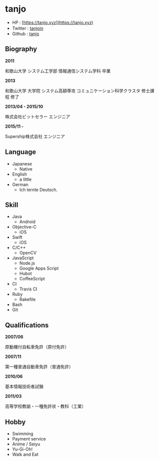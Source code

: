 # tanjo

- HP : [https://tanjo.xyz](https://tanjo.xyz)
- Twitter : [tanjoin](https://twitter.com/tanjoin)　
- Github : [tanjo](https://github.com/tanjo)

## Biography

**2011**

和歌山大学 システム工学部 情報通信システム学科 卒業

**2013**

和歌山大学 大学院 システム高額専攻 コミュニケーション科学クラスタ 修士課程 修了

**2013/04 - 2015/10**

株式会社ビットセラー エンジニア

**2015/11 -**

Supership株式会社 エンジニア 

## Language

- Japanese
  - Native
- English
  - a little
- German
  - Ich lernte Deutsch.

## Skill

- Java
  - Android
- Objective-C
  - iOS
- Swift
  - iOS
- C/C++
  - OpenCV
- JavaScript
  - Node.js
  - Google Apps Script
  - Hubot
  - CoffeeScript
- CI
  - Travis CI
- Ruby
  - Rakefile
- Bash
- Git

## Qualifications

**2007/06**

原動機付自転車免許（原付免許）

**2007/11**

第一種普通自動車免許（普通免許）

**2010/06**

基本情報技術者試験

**2011/03**

高等学校教諭・一種免許状・教科（工業）

## Hobby

- Swimming
- Payment service
- Anime / Seiyu
- Yu-Gi-Oh!
- Walk and Eat
